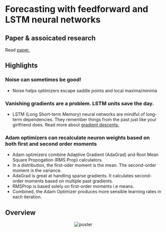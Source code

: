 # Forecasting with feedforward and LSTM neural networks

## Paper & assoicated research
Read <a href="https://github.com/ShrutiAppiah/crypto-forecasting-with-neuralnetworks/blob/master/Catastrophes%20in%20volatile%20financial%20markets.pdf"> paper. </a>

## Highlights
### Noise can sometimes be good!
- Noise helps optimizers escape saddle points and local maxima/minima

### Vanishing gradients are a problem. LSTM units save the day.
- LSTM (Long Short-term Memory) neural networks are mindful of long-term dependencies. They remember things from the past just like your girlfriend does. Read more about <a href="https://en.wikipedia.org/wiki/Gradient_descent"> gradient descents. </a> 

### Adam optimizers can recalculate neuron weights based on both first and second order moments
- Adam optimizers combine Adaptive Gradient (AdaGrad) and Root Mean Square Propogation (RMS Prop) calculators. 
- In a distribution, the first-oder moment is the mean. The second-order moment is the variance.
- AdaGrad is great at handling sparse gradients. It calculates second-order moments based on multiple past gradients.
- RMSProp is based solely on first-order moments i.e means.
- Combined, the Adam Optimizer produces more sensible learning rates in each iteration.

## Overview
<div align="center">
		<img src="poster1.jpg" alt="poster">
		<br>
		<br>
</div>
